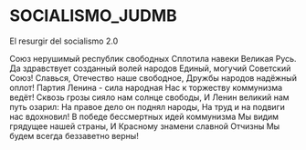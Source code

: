 # SOCIALISMO_JUDMB
El resurgir del socialismo 2.0 


Союз нерушимый республик свободных
Сплотила навеки Великая Русь.
Да здравствует созданный волей народов
Единый, могучий Советский Союз!
Славься, Отечество наше свободное,
Дружбы народов надёжный оплот!
Партия Ленина - сила народная
Нас к торжеству коммунизма ведёт!
Сквозь грозы сияло нам солнце свободы,
И Ленин великий нам путь озарил:
На правое дело он поднял народы,
На труд и на подвиги нас вдохновил!
В победе бессмертных идей коммунизма
Мы видим грядущее нашей страны,
И Красному знамени славной Отчизны
Мы будем всегда беззаветно верны!